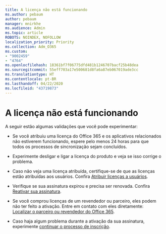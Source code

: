 ```yaml
---
title: A licença não está funcionando
ms.author: pebaum
author: pebaum
manager: mnirkhe
ms.audience: Admin
ms.topic: article
ROBOTS: NOINDEX, NOFOLLOW
localization_priority: Priority
ms.collection: Adm_O365
ms.custom:
- "9002459"
- "4764"
ms.openlocfilehash: 18361bf7f06775dfd481b1246707bacf25b48dea
ms.sourcegitcommit: 55eff703a17e500681d8fa6a87eb067019ade3cc
ms.translationtype: HT
ms.contentlocale: pt-BR
ms.lasthandoff: 04/22/2020
ms.locfileid: "43719873"
---
```

# <a name="license-not-working"></a>A licença não está funcionando

A seguir estão algumas validações que você pode experimentar:

- Se você atribuiu uma licença do Office 365 e os aplicativos relacionados não estiverem funcionando, espere pelo menos 24 horas para que todos os processos de sincronização sejam concluídos. 

- Experimente desligar e ligar a licença do produto e veja se isso corrige o problema. 

- Caso não veja uma licença atribuída, certifique-se de que as licenças estão atribuídas aos usuários. Confira [Atribuir licenças a usuários](https://docs.microsoft.com/microsoft-365/admin/manage/assign-licenses-to-users?view=o365-worldwide).

- Verifique se sua assinatura expirou e precisa ser renovada. Confira [Reativar sua assinatura](https://docs.microsoft.com/alchemyinsights/reactivate-your-subscription). 

- Se você comprou licenças de um revendedor ou parceiro, eles podem não ter feito a ativação. Entre em contato com eles diretamente: [Localizar o parceiro ou revendedor do Office 365](https://docs.microsoft.com//microsoft-365/admin/manage/find-your-partner-or-reseller).

- Caso haja algum problema durante a ativação da sua assinatura, experimente [continuar o processo de inscrição](https://go.microsoft.com/fwlink/?linkid=2126800).
